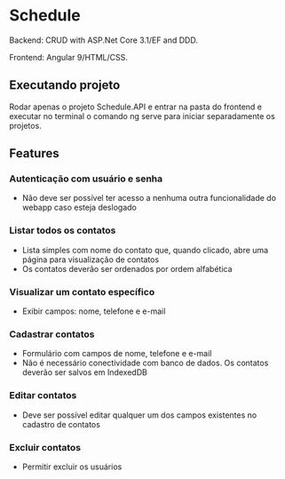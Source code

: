 # Schedule
Backend: CRUD with ASP.Net Core 3.1/EF and DDD.

Frontend: Angular 9/HTML/CSS.

## Executando projeto
Rodar apenas o projeto Schedule.API e entrar na pasta do frontend e executar no terminal o comando ng serve para iniciar separadamente os projetos.
 
## Features

### Autenticação com usuário e senha

- Não deve ser possível ter acesso a nenhuma outra funcionalidade do webapp caso esteja deslogado

### Listar todos os contatos

- Lista simples com nome do contato que, quando clicado, abre uma página para visualização de contatos
- Os contatos deverão ser ordenados por ordem alfabética

### Visualizar um contato específico

- Exibir campos: nome, telefone e e-mail

### Cadastrar contatos

- Formulário com campos de nome, telefone e e-mail
- Não é necessário conectividade com banco de dados. Os contatos deverão ser salvos em IndexedDB
 
### Editar contatos

- Deve ser possível editar qualquer um dos campos existentes no cadastro de contatos

### Excluir contatos

- Permitir excluir os usuários
